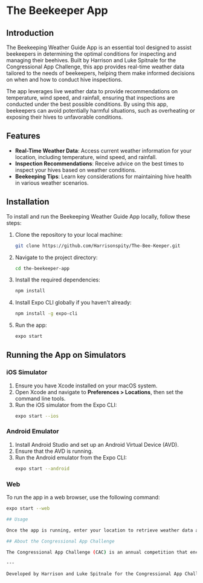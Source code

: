 # The Beekeeper App

## Introduction

The Beekeeping Weather Guide App is an essential tool designed to assist beekeepers in determining the optimal conditions for inspecting and managing their beehives. Built by Harrison and Luke Spitnale for the Congressional App Challenge, this app provides real-time weather data tailored to the needs of beekeepers, helping them make informed decisions on when and how to conduct hive inspections.

The app leverages live weather data to provide recommendations on temperature, wind speed, and rainfall, ensuring that inspections are conducted under the best possible conditions. By using this app, beekeepers can avoid potentially harmful situations, such as overheating or exposing their hives to unfavorable conditions.

## Features

- **Real-Time Weather Data**: Access current weather information for your location, including temperature, wind speed, and rainfall.
- **Inspection Recommendations**: Receive advice on the best times to inspect your hives based on weather conditions.
- **Beekeeping Tips**: Learn key considerations for maintaining hive health in various weather scenarios.

## Installation

To install and run the Beekeeping Weather Guide App locally, follow these steps:

1. Clone the repository to your local machine:
    ```bash
    git clone https://github.com/Harrisonspity/The-Bee-Keeper.git
    ```

2. Navigate to the project directory:
    ```bash
    cd the-beekeeper-app
    ```

3. Install the required dependencies:
    ```bash
    npm install
    ```

4. Install Expo CLI globally if you haven't already:
    ```bash
    npm install -g expo-cli
    ```

5. Run the app:
    ```bash
    expo start
    ```

## Running the App on Simulators

### iOS Simulator

1. Ensure you have Xcode installed on your macOS system.
2. Open Xcode and navigate to **Preferences > Locations**, then set the command line tools.
3. Run the iOS simulator from the Expo CLI:
    ```bash
    expo start --ios
    ```

### Android Emulator

1. Install Android Studio and set up an Android Virtual Device (AVD).
2. Ensure that the AVD is running.
3. Run the Android emulator from the Expo CLI:
    ```bash
    expo start --android
    ```

### Web

To run the app in a web browser, use the following command:
```bash
expo start --web

## Usage

Once the app is running, enter your location to retrieve weather data and receive tailored beekeeping recommendations. Use the provided tips to guide your beehive inspections and ensure the health and productivity of your colonies.

## About the Congressional App Challenge

The Congressional App Challenge (CAC) is an annual competition that encourages students to create and submit original apps. Winning apps are recognized by U.S. Representatives and may be displayed in the U.S. Capitol Building for one year. The competition aims to inspire innovation and creativity in coding among young students.

---

Developed by Harrison and Luke Spitnale for the Congressional App Challenge.
